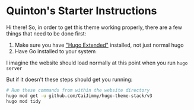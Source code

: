 # Quinton's Starter Instructions

Hi there! So, in order to get this theme working properly, there are a few things that need to be done first:

1. Make sure you have ["Hugo Extended"](https://github.com/gohugoio/hugo/releases) installed, not just normal hugo
2. Have Go installed to your system

I imagine the website should load normally at this point when you run `hugo server`

But if it doesn't these steps should get you running:

```bash
# Run these commands from within the website directory
hugo mod get -u github.com/CaiJimmy/hugo-theme-stack/v3
hugo mod tidy
```
